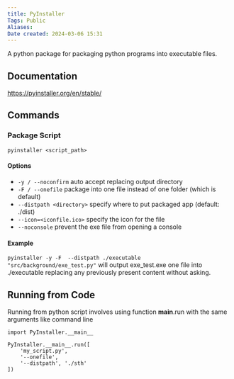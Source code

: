 ```yaml
---
title: PyInstaller
Tags: Public
Aliases:
Date created: 2024-03-06 15:31
---
```


A python package for packaging python programs into executable files.

## Documentation
https://pyinstaller.org/en/stable/

## Commands
### Package Script
`pyinstaller <script_path>`

#### Options
- `-y / --noconfirm` auto accept replacing output directory
- `-F / --onefile` package into one file instead of one folder (which is default)
- `--distpath <directory>` specify where to put packaged app (default: ./dist)
- `--icon=<iconfile.ico>` specify the icon for the file
- `--noconsole` prevent the exe file from opening a console 

#### Example
 `pyinstaller -y -F  --distpath ./executable "src/background/exe_test.py"`
 will output exe_test.exe one file into ./executable replacing any previously present content without asking.

## Running from Code
Running from python script involves using function __main__.run with the same arguments like command line

```
import PyInstaller.__main__

PyInstaller.__main__.run([
    'my_script.py',
    '--onefile',
    '--distpath', './sth'
])
```
